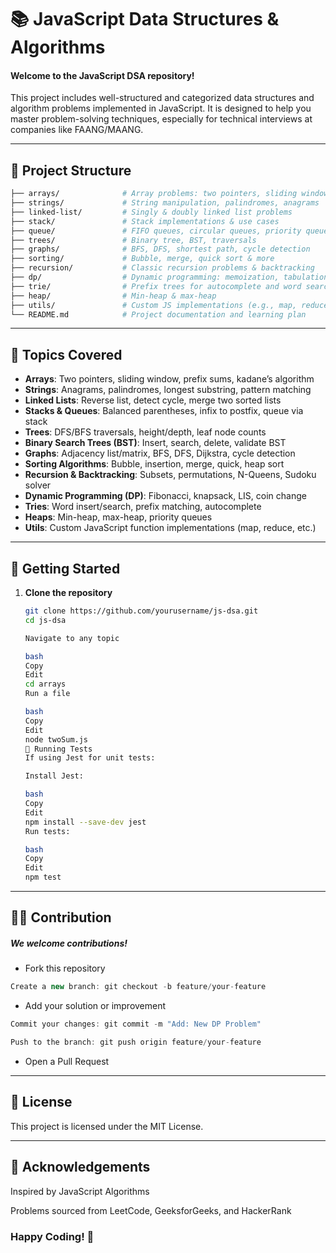 # 📚 JavaScript Data Structures & Algorithms

#### Welcome to the JavaScript DSA repository!  
This project includes well-structured and categorized data structures and algorithm problems implemented in JavaScript. It is designed to help you master problem-solving techniques, especially for technical interviews at companies like FAANG/MAANG.

---

## 📁 Project Structure

```bash
├── arrays/              # Array problems: two pointers, sliding window, etc.
├── strings/             # String manipulation, palindromes, anagrams
├── linked-list/         # Singly & doubly linked list problems
├── stack/               # Stack implementations & use cases
├── queue/               # FIFO queues, circular queues, priority queues
├── trees/               # Binary tree, BST, traversals
├── graphs/              # BFS, DFS, shortest path, cycle detection
├── sorting/             # Bubble, merge, quick sort & more
├── recursion/           # Classic recursion problems & backtracking
├── dp/                  # Dynamic programming: memoization, tabulation
├── trie/                # Prefix trees for autocomplete and word search
├── heap/                # Min-heap & max-heap
├── utils/               # Custom JS implementations (e.g., map, reduce)
└── README.md            # Project documentation and learning plan
```
---

## 🧠 Topics Covered

- **Arrays**: Two pointers, sliding window, prefix sums, kadane’s algorithm
- **Strings**: Anagrams, palindromes, longest substring, pattern matching
- **Linked Lists**: Reverse list, detect cycle, merge two sorted lists
- **Stacks & Queues**: Balanced parentheses, infix to postfix, queue via stack
- **Trees**: DFS/BFS traversals, height/depth, leaf node counts
- **Binary Search Trees (BST)**: Insert, search, delete, validate BST
- **Graphs**: Adjacency list/matrix, BFS, DFS, Dijkstra, cycle detection
- **Sorting Algorithms**: Bubble, insertion, merge, quick, heap sort
- **Recursion & Backtracking**: Subsets, permutations, N-Queens, Sudoku solver
- **Dynamic Programming (DP)**: Fibonacci, knapsack, LIS, coin change
- **Tries**: Word insert/search, prefix matching, autocomplete
- **Heaps**: Min-heap, max-heap, priority queues
- **Utils**: Custom JavaScript function implementations (map, reduce, etc.)

---

## 🚀 Getting Started

1. **Clone the repository**
   ```bash
   git clone https://github.com/yourusername/js-dsa.git
   cd js-dsa

   Navigate to any topic

   bash
   Copy
   Edit
   cd arrays
   Run a file

   bash
   Copy
   Edit
   node twoSum.js
   🧪 Running Tests
   If using Jest for unit tests:

   Install Jest:

   bash
   Copy
   Edit
   npm install --save-dev jest
   Run tests:

   bash
   Copy
   Edit
   npm test
   ```

---- 

## 🧑‍💻 Contribution
   ##### We welcome contributions!

- Fork this repository

```js 
Create a new branch: git checkout -b feature/your-feature
```

- Add your solution or improvement
```js 
Commit your changes: git commit -m "Add: New DP Problem"
```
```js 
Push to the branch: git push origin feature/your-feature
```
- Open a Pull Request


-----

## 📄 License
This project is licensed under the MIT License.

--- 

## 🙌 Acknowledgements
Inspired by JavaScript Algorithms

Problems sourced from LeetCode, GeeksforGeeks, and HackerRank

### Happy Coding! 🚀





